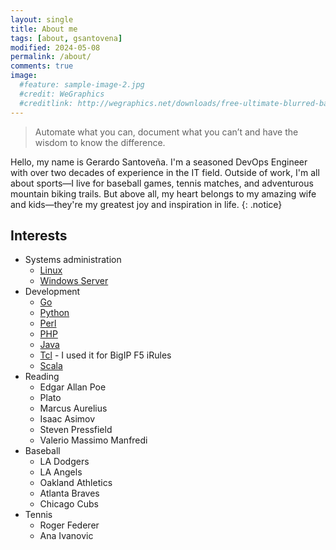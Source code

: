 ```yaml
---
layout: single
title: About me
tags: [about, gsantovena]
modified: 2024-05-08
permalink: /about/
comments: true
image:
  #feature: sample-image-2.jpg
  #credit: WeGraphics
  #creditlink: http://wegraphics.net/downloads/free-ultimate-blurred-background-pack/
---
```


> Automate what you can, document what you can&rsquo;t and have the wisdom to know the difference.

Hello, my name is Gerardo Santoveña. I'm a seasoned DevOps Engineer with over two decades of experience in the IT field. Outside of work, I'm all about sports—I live for baseball games, tennis matches, and adventurous mountain biking trails. But above all, my heart belongs to my amazing wife and kids—they're my greatest joy and inspiration in life.
{: .notice}

## Interests

* Systems administration
    * [Linux](http://www.linuxfoundation.org/)
    * [Windows Server](http://blogs.technet.com/b/windowsserver/)
* Development
    * [Go](https://golang.org/)
    * [Python](https://www.python.org/)
    * [Perl](https://www.perl.org/)
    * [PHP](http://php.net/)
    * [Java](http://www.java.com/en/)
    * [Tcl](https://www.tcl.tk/) - I used it for BigIP F5 iRules
    * [Scala](http://scala-lang.org/)
* Reading
    * Edgar Allan Poe
    * Plato
    * Marcus Aurelius
    * Isaac Asimov
    * Steven Pressfield
    * Valerio Massimo Manfredi
* Baseball
    * LA Dodgers
    * LA Angels
    * Oakland Athletics
    * Atlanta Braves
    * Chicago Cubs
* Tennis
    * Roger Federer
    * Ana Ivanovic

